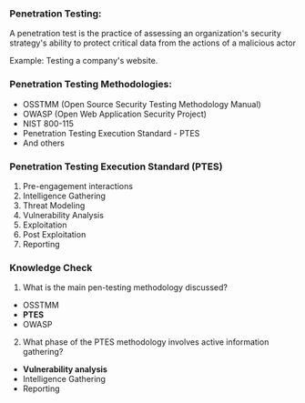 ### Penetration Testing:
A penetration test is the practice of assessing an organization's security strategy's ability to protect critical data from the actions of a malicious actor

Example: Testing a company's website.

### Penetration Testing Methodologies:
- OSSTMM (Open Source Security Testing Methodology Manual)
- OWASP (Open Web Application Security Project)
- NIST 800-115
- Penetration Testing Execution Standard - PTES
- And others

### Penetration Testing Execution Standard (PTES)
1. Pre-engagement interactions
2. Intelligence Gathering
3. Threat Modeling
4. Vulnerability Analysis
5. Exploitation
6. Post Exploitation
7. Reporting

### Knowledge Check

1. What is the main pen-testing methodology discussed?
<ul>
  <li>OSSTMM</li>
  <li><b>PTES</b></li>
  <li>OWASP</li>
</ul>

2. What phase of the PTES methodology involves active information gathering?
<ul>
  <li><b>Vulnerability analysis</b></li>
  <li>Intelligence Gathering</li>
  <li>Reporting</li>
</ul>

